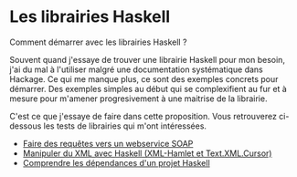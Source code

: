 # Les librairies Haskell
Comment démarrer avec les librairies Haskell ? 

Souvent quand j'essaye de trouver une librairie Haskell pour mon besoin, j'ai du mal à l'utiliser malgré une documentation systématique dans Hackage. Ce qui me manque plus, ce sont des exemples concrets pour démarrer. Des exemples simples au début qui se complexifient au fur et à mesure pour m'amener progresivement à une maitrise de la librairie. 

C'est ce que j'essaye de faire dans cette proposition. Vous retrouverez ci-dessous les tests de librairies qui m'ont intéressées. 

- [Faire des requêtes vers un webservice SOAP](articles/SoapRequest.md)
- [Manipuler du XML avec Haskell (XML-Hamlet et Text.XML.Cursor)](articles/TextXml.md)
- [Comprendre les dépendances d'un projet Haskell](articles/CabalPlan.md)




